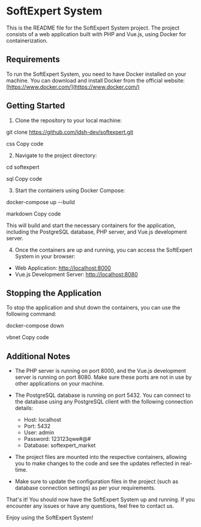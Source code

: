 # SoftExpert System

This is the README file for the SoftExpert System project. The project consists of a web application built with PHP and Vue.js, using Docker for containerization.

## Requirements

To run the SoftExpert System, you need to have Docker installed on your machine. You can download and install Docker from the official website: [https://www.docker.com/](https://www.docker.com/)

## Getting Started

1. Clone the repository to your local machine:

git clone https://github.com/ldsh-dev/softexpert.git

css
Copy code

2. Navigate to the project directory:

cd softexpert

sql
Copy code

3. Start the containers using Docker Compose:

docker-compose up --build

markdown
Copy code

This will build and start the necessary containers for the application, including the PostgreSQL database, PHP server, and Vue.js development server.

4. Once the containers are up and running, you can access the SoftExpert System in your browser:

- Web Application: [http://localhost:8000](http://localhost:8000)
- Vue.js Development Server: [http://localhost:8080](http://localhost:8080)

## Stopping the Application

To stop the application and shut down the containers, you can use the following command:

docker-compose down

vbnet
Copy code

## Additional Notes

- The PHP server is running on port 8000, and the Vue.js development server is running on port 8080. Make sure these ports are not in use by other applications on your machine.

- The PostgreSQL database is running on port 5432. You can connect to the database using any PostgreSQL client with the following connection details:
  - Host: localhost
  - Port: 5432
  - User: admin
  - Password: 123123qwe#@#
  - Database: softexpert_market

- The project files are mounted into the respective containers, allowing you to make changes to the code and see the updates reflected in real-time.

- Make sure to update the configuration files in the project (such as database connection settings) as per your requirements.

That's it! You should now have the SoftExpert System up and running. If you encounter any issues or have any questions, feel free to contact us.

Enjoy using the SoftExpert System!